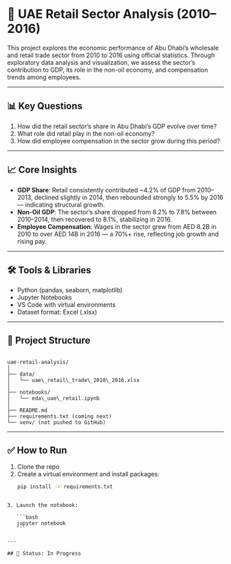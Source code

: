 # 🏬 UAE Retail Sector Analysis (2010–2016)

This project explores the economic performance of Abu Dhabi’s wholesale and retail trade sector from 2010 to 2016 using official statistics. Through exploratory data analysis and visualization, we assess the sector’s contribution to GDP, its role in the non-oil economy, and compensation trends among employees.

---

## 📊 Key Questions

1. How did the retail sector’s share in Abu Dhabi’s GDP evolve over time?
2. What role did retail play in the non-oil economy?
3. How did employee compensation in the sector grow during this period?

---

## 📈 Core Insights

- **GDP Share**: Retail consistently contributed ~4.2% of GDP from 2010–2013, declined slightly in 2014, then rebounded strongly to 5.5% by 2016 — indicating structural growth.
- **Non-Oil GDP**: The sector’s share dropped from 8.2% to 7.8% between 2010–2014, then recovered to 8.1%, stabilizing in 2016.
- **Employee Compensation**: Wages in the sector grew from AED 8.2B in 2010 to over AED 14B in 2016 — a 70%+ rise, reflecting job growth and rising pay.

---

## 🛠️ Tools & Libraries

- Python (pandas, seaborn, matplotlib)
- Jupyter Notebooks
- VS Code with virtual environments
- Dataset format: Excel (.xlsx)

---

## 📂 Project Structure

```

uae-retail-analysis/
│
├── data/
│   └── uae\_retail\_trade\_2010\_2016.xlsx
│
├── notebooks/
│   └── eda\_uae\_retail.ipynb
│
├── README.md
├── requirements.txt (coming next)
└── venv/ (not pushed to GitHub)

````

---

## ✅ How to Run

1. Clone the repo
2. Create a virtual environment and install packages:
   ```bash
   pip install -r requirements.txt
````

3. Launch the notebook:

   ```bash
   jupyter notebook
   ```

---

## 📌 Status: In Progress